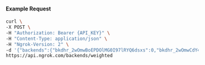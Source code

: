 <!-- Code generated for API Clients. DO NOT EDIT. -->

#### Example Request

```bash
curl \
-X POST \
-H "Authorization: Bearer {API_KEY}" \
-H "Content-Type: application/json" \
-H "Ngrok-Version: 2" \
-d '{"backends":{"bkdhr_2wOmwBoEPDOlMG0I97lRYQ6dsxs":0,"bkdhr_2wOmwCdY4Q9ONUrOx6v42AvNOAw":1},"description":"acme weighted","metadata":"{\"environment\": \"staging\"}"}' \
https://api.ngrok.com/backends/weighted
```
